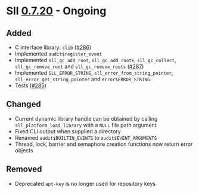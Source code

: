 # Sll [0.7.20] - Ongoing

## Added

- C interface library: `clib` ([#286])
- Implemented `audit$register_event`
- Implemented `sll_gc_add_root`, `sll_gc_add_roots`, `sll_gc_collect`, `sll_gc_remove_root` and `sll_gc_remove_roots` ([#287])
- Implemented `SLL_ERROR_STRING`, `sll_error_from_string_pointer`, `sll_error_get_string_pointer` and `error$ERROR_STRING`
- Tests ([#285])

## Changed

- Current dynamic library handle can be obtained by calling `sll_platform_load_library` with a `NULL` file path argument
- Fixed CLI output when supplied a directory
- Renamed `audit$BUILTIN_EVENTS` to `audit$EVENT_ARGUMENTS`
- Thread, lock, barrier and semaphore creation functions now return error objects

## Removed

- Deprecated `apt-key` is no longer used for repository keys

[0.7.20]: https://github.com/sl-lang/sll/compare/sll-v0.7.19...main
[#287]: https://github.com/sl-lang/sll/issues/287
[#286]: https://github.com/sl-lang/sll/issues/286
[#285]: https://github.com/sl-lang/sll/issues/285

